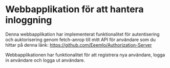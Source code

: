 # Webbapplikation för att hantera inloggning

Denna webbapplikation har implementerat funktionalitet för autentisering och auktorisering genom fetch-anrop till mitt API för användare som du hittar på denna länk: https://github.com/Eeemlo/Authorization-Server

Webbapplikationen har funktionalitet för att registrera nya användare, logga in användare och logga ut användare.